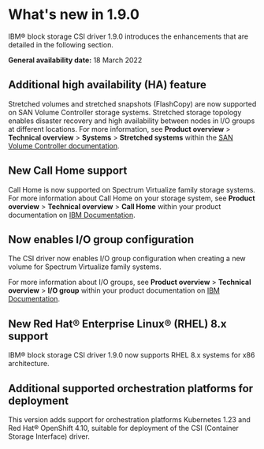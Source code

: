 # What's new in 1.9.0

IBM® block storage CSI driver 1.9.0 introduces the enhancements that are detailed in the following section.

**General availability date:** 18 March 2022

## Additional high availability (HA) feature

Stretched volumes and stretched snapshots (FlashCopy) are now supported on SAN Volume Controller storage systems. Stretched storage topology enables disaster recovery and high availability between nodes in I/O groups at different locations. For more information, see **Product overview** > **Technical overview** > **Systems** > **Stretched systems** within the [SAN Volume Controller documentation](https://www.ibm.com/docs/en/sanvolumecontroller).

## New Call Home support

Call Home is now supported on Spectrum Virtualize family storage systems. For more information about Call Home on your storage system, see **Product overview** > **Technical overview** > **Call Home** within your product documentation on [IBM Documentation](https://www.ibm.com/docs).

## Now enables I/O group configuration

The CSI driver now enables I/O group configuration when creating a new volume for Spectrum Virtualize family systems.

For more information about I/O groups, see **Product overview** > **Technical overview** > **I/O group** within your product documentation on [IBM Documentation](https://www.ibm.com/docs).

## New Red Hat® Enterprise Linux® (RHEL) 8.x support

IBM® block storage CSI driver 1.9.0 now supports RHEL 8.x systems for x86 architecture.

## Additional supported orchestration platforms for deployment

This version adds support for orchestration platforms Kubernetes 1.23 and Red Hat® OpenShift 4.10, suitable for deployment of the CSI (Container Storage Interface) driver.